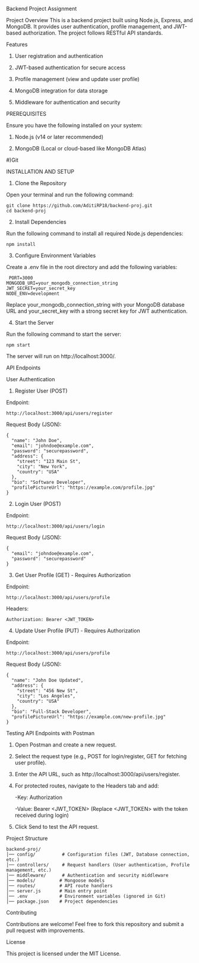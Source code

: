 Backend Project Assignment

Project Overview
This is a backend project built using Node.js, Express, and MongoDB. It provides user authentication, profile management, and JWT-based authorization. The project follows RESTful API standards.

Features

1) User registration and authentication

2) JWT-based authentication for secure access

3) Profile management (view and update user profile)

4) MongoDB integration for data storage

5) Middleware for authentication and security

PREREQUISITES

Ensure you have the following installed on your system:

1) Node.js (v14 or later recommended)

2) MongoDB (Local or cloud-based like MongoDB Atlas)

#)Git

INSTALLATION AND SETUP

1. Clone the Repository

Open your terminal and run the following command:

```
git clone https://github.com/AditiRP18/backend-proj.git
cd backend-proj
```
2. Install Dependencies

Run the following command to install all required Node.js dependencies:

``` npm install ```

3. Configure Environment Variables

Create a .env file in the root directory and add the following variables:
```
 PORT=3000
MONGODB_URI=your_mongodb_connection_string
JWT_SECRET=your_secret_key
NODE_ENV=development
```
Replace your_mongodb_connection_string with your MongoDB database URL and your_secret_key with a strong secret key for JWT authentication.

4. Start the Server

Run the following command to start the server:
```
npm start
```
The server will run on http://localhost:3000/.

API Endpoints

User Authentication

1. Register User (POST)

Endpoint:
```
http://localhost:3000/api/users/register
```
Request Body (JSON):
```
{
  "name": "John Doe",
  "email": "johndoe@example.com",
  "password": "securepassword",
  "address": {
    "street": "123 Main St",
    "city": "New York",
    "country": "USA"
  },
  "bio": "Software Developer",
  "profilePictureUrl": "https://example.com/profile.jpg"
}
```
2. Login User (POST)

Endpoint:
```
http://localhost:3000/api/users/login
```
Request Body (JSON):
```
{
  "email": "johndoe@example.com",
  "password": "securepassword"
}
```
3. Get User Profile (GET) - Requires Authorization

Endpoint:
```
http://localhost:3000/api/users/profile
```
Headers:
```
Authorization: Bearer <JWT_TOKEN>
```
4. Update User Profile (PUT) - Requires Authorization

Endpoint:
```
http://localhost:3000/api/users/profile
```
Request Body (JSON):
```
{
  "name": "John Doe Updated",
  "address": {
    "street": "456 New St",
    "city": "Los Angeles",
    "country": "USA"
  },
  "bio": "Full-Stack Developer",
  "profilePictureUrl": "https://example.com/new-profile.jpg"
}
```

Testing API Endpoints with Postman

1) Open Postman and create a new request.

2) Select the request type (e.g., POST for login/register, GET for fetching user profile).

3) Enter the API URL, such as http://localhost:3000/api/users/register.

4) For protected routes, navigate to the Headers tab and add:

   -Key: Authorization

   -Value: Bearer <JWT_TOKEN> (Replace <JWT_TOKEN> with the token received 
    during login)

5) Click Send to test the API request.

Project Structure

```
backend-proj/
│── config/          # Configuration files (JWT, Database connection, etc.)
│── controllers/     # Request handlers (User authentication, Profile management, etc.)
│── middleware/      # Authentication and security middleware
│── models/         # Mongoose models
│── routes/         # API route handlers
│── server.js       # Main entry point
│── .env            # Environment variables (ignored in Git)
│── package.json    # Project dependencies

```
Contributing

Contributions are welcome! Feel free to fork this repository and submit a pull request with improvements.

License

This project is licensed under the MIT License.










